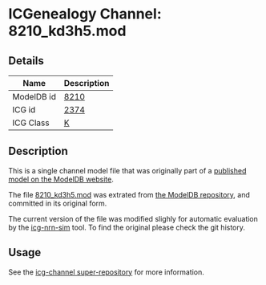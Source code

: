 # ICGenealogy Channel: 8210\_kd3h5.mod

## Details

Name | Description
---- | -----------
ModelDB id | [8210](http://senselab.med.yale.edu/ModelDB/ShowModel.cshtml?model=8210)
ICG id | [2374](http://icg.neurotheory.ox.ac.uk/channels/1/2374)
ICG Class | [K](http://icg.neurotheory.ox.ac.uk/channels/1)

## Description

This is a single channel model file that was originally part of a [published model on the ModelDB website](http://senselab.med.yale.edu/ModelDB/ShowModel.cshtml?model=8210).


The file [8210\_kd3h5.mod](8210_kd3h5.mod) was extrated from [the ModelDB repository](http://senselab.med.yale.edu/ModelDB/ShowModel.cshtml?model=8210), and committed in its original form.

The current version of the file was modified slighly for automatic evaluation by the [icg-nrn-sim](https://github.com/icgenealogy/icg-nrn-sim) tool. To find the original please check the git history.


## Usage

See the [icg-channel super-repository](https://github.com/icgenealogy/icg-channels) for more information.